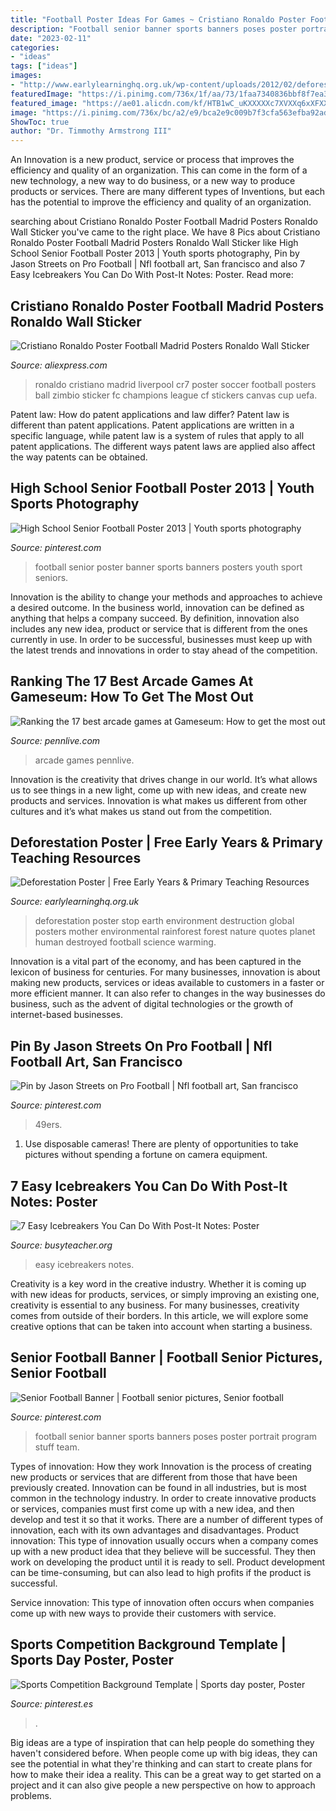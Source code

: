```yaml
---
title: "Football Poster Ideas For Games ~ Cristiano Ronaldo Poster Football Madrid Posters Ronaldo Wall Sticker"
description: "Football senior banner sports banners poses poster portrait program stuff team"
date: "2023-02-11"
categories:
- "ideas"
tags: ["ideas"]
images:
- "http://www.earlylearninghq.org.uk/wp-content/uploads/2012/02/deforestationposter.-prevjpg.jpg"
featuredImage: "https://i.pinimg.com/736x/1f/aa/73/1faa7340836bbf8f7ea35e4c6b0ef8d0.jpg"
featured_image: "https://ae01.alicdn.com/kf/HTB1wC_uKXXXXXc7XVXXq6xXFXXXX/Cristiano-Ronaldo-Poster-Football-Madrid-Posters-Ronaldo-Wall-Sticker-CR7-Wallpaper-World-Cup-Stickers-Soccer-Canvas.jpg"
image: "https://i.pinimg.com/736x/bc/a2/e9/bca2e9c009b7f3cfa563efba92ad257a.jpg"
ShowToc: true
author: "Dr. Timmothy Armstrong III"
---
```



An Innovation is a new product, service or process that improves the efficiency and quality of an organization. This can come in the form of a new technology, a new way to do business, or a new way to produce products or services. There are many different types of Inventions, but each has the potential to improve the efficiency and quality of an organization.

	

		
searching about Cristiano Ronaldo Poster Football Madrid Posters Ronaldo Wall Sticker you've came to the right place. We have 8 Pics about Cristiano Ronaldo Poster Football Madrid Posters Ronaldo Wall Sticker like High School Senior Football Poster 2013 | Youth sports photography, Pin by Jason Streets on Pro Football | Nfl football art, San francisco and also 7 Easy Icebreakers You Can Do With Post-It Notes: Poster. Read more:
		
    
## Cristiano Ronaldo Poster Football Madrid Posters Ronaldo Wall Sticker

<img loading=lazy src="https://ae01.alicdn.com/kf/HTB1wC_uKXXXXXc7XVXXq6xXFXXXX/Cristiano-Ronaldo-Poster-Football-Madrid-Posters-Ronaldo-Wall-Sticker-CR7-Wallpaper-World-Cup-Stickers-Soccer-Canvas.jpg" onerror="this.onerror=null;this.src='https://tse2.mm.bing.net/th?id=OIP.8LOjTTI8-HmL0A46lo8DNAAAAA&amp;pid=15.1';" alt="Cristiano Ronaldo Poster Football Madrid Posters Ronaldo Wall Sticker">

_Source: aliexpress.com_

>ronaldo cristiano madrid liverpool cr7 poster soccer football posters ball zimbio sticker fc champions league cf stickers canvas cup uefa. 

	

Patent law: How do patent applications and law differ?
Patent law is different than patent applications. Patent applications are written in a specific language, while patent law is a system of rules that apply to all patent applications. The different ways patent laws are applied also affect the way patents can be obtained.

    
## High School Senior Football Poster 2013 | Youth Sports Photography

<img loading=lazy src="https://i.pinimg.com/736x/27/a1/36/27a13645f9984976f039f63b41b2dbcf--football-gift-football-posters.jpg" onerror="this.onerror=null;this.src='https://tse1.mm.bing.net/th?id=OIP.MJowHbYZKGciXzbb0VzZ2wHaLu&amp;pid=15.1';" alt="High School Senior Football Poster 2013 | Youth sports photography">

_Source: pinterest.com_

>football senior poster banner sports banners posters youth sport seniors. 

	

Innovation is the ability to change your methods and approaches to achieve a desired outcome. In the business world, innovation can be defined as anything that helps a company succeed. By definition, innovation also includes any new idea, product or service that is different from the ones currently in use. In order to be successful, businesses must keep up with the latest trends and innovations in order to stay ahead of the competition.

    
## Ranking The 17 Best Arcade Games At Gameseum: How To Get The Most Out

<img loading=lazy src="https://www.pennlive.com/resizer/ecj41Ljb7g8vsjpgPiU6KWWOD8Y=/1200x0/arc-anglerfish-arc2-prod-advancelocal.s3.amazonaws.com/public/6KAGJHRY3VCI5E6EL2YENZV2PA.jpg" onerror="this.onerror=null;this.src='https://tse2.mm.bing.net/th?id=OIP.JXxJ31O006OtiYWtzPdgugHaE8&amp;pid=15.1';" alt="Ranking the 17 best arcade games at Gameseum: How to get the most out">

_Source: pennlive.com_

>arcade games pennlive. 

	

Innovation is the creativity that drives change in our world. It’s what allows us to see things in a new light, come up with new ideas, and create new products and services. Innovation is what makes us different from other cultures and it’s what makes us stand out from the competition.

    
## Deforestation Poster | Free Early Years &amp; Primary Teaching Resources

<img loading=lazy src="http://www.earlylearninghq.org.uk/wp-content/uploads/2012/02/deforestationposter.-prevjpg.jpg" onerror="this.onerror=null;this.src='https://tse2.mm.bing.net/th?id=OIP.udFeUbFwYl8A1PYcKa8kMAAAAA&amp;pid=15.1';" alt="Deforestation Poster | Free Early Years &amp; Primary Teaching Resources">

_Source: earlylearninghq.org.uk_

>deforestation poster stop earth environment destruction global posters mother environmental rainforest forest nature quotes planet human destroyed football science warming. 

	

Innovation is a vital part of the economy, and has been captured in the lexicon of business for centuries. For many businesses, innovation is about making new products, services or ideas available to customers in a faster or more efficient manner. It can also refer to changes in the way businesses do business, such as the advent of digital technologies or the growth of internet-based businesses.

    
## Pin By Jason Streets On Pro Football | Nfl Football Art, San Francisco

<img loading=lazy src="https://i.pinimg.com/736x/1f/aa/73/1faa7340836bbf8f7ea35e4c6b0ef8d0.jpg" onerror="this.onerror=null;this.src='https://tse4.mm.bing.net/th?id=OIP.ij9S4PRjxtVRvw-OZuPUygHaLX&amp;pid=15.1';" alt="Pin by Jason Streets on Pro Football | Nfl football art, San francisco">

_Source: pinterest.com_

>49ers. 

	

1. Use disposable cameras! There are plenty of opportunities to take pictures without spending a fortune on camera equipment.

    
## 7 Easy Icebreakers You Can Do With Post-It Notes: Poster

<img loading=lazy src="http://busyteacher.org/uploads/posts/2012-08/1344737148_post-its-poster1-web.jpg" onerror="this.onerror=null;this.src='https://tse3.mm.bing.net/th?id=OIP.yGUtqdpiprjzNyCt_VTFZQHaKe&amp;pid=15.1';" alt="7 Easy Icebreakers You Can Do With Post-It Notes: Poster">

_Source: busyteacher.org_

>easy icebreakers notes. 

	

Creativity is a key word in the creative industry. Whether it is coming up with new ideas for products, services, or simply improving an existing one, creativity is essential to any business. For many businesses, creativity comes from outside of their borders. In this article, we will explore some creative options that can be taken into account when starting a business.

    
## Senior Football Banner | Football Senior Pictures, Senior Football

<img loading=lazy src="https://i.pinimg.com/736x/1b/52/f1/1b52f1ea8502d55bd7ef7a90915f3263--football-banner-sports-banners.jpg" onerror="this.onerror=null;this.src='https://tse1.mm.bing.net/th?id=OIP.Cpgd0lrrZ4oVkGHP04UCMAHaLH&amp;pid=15.1';" alt="Senior Football Banner | Football senior pictures, Senior football">

_Source: pinterest.com_

>football senior banner sports banners poses poster portrait program stuff team. 

	

Types of innovation: How they work
Innovation is the process of creating new products or services that are different from those that have been previously created. Innovation can be found in all industries, but is most common in the technology industry. In order to create innovative products or services, companies must first come up with a new idea, and then develop and test it so that it works. There are a number of different types of innovation, each with its own advantages and disadvantages. 
Product innovation: This type of innovation usually occurs when a company comes up with a new product idea that they believe will be successful. They then work on developing the product until it is ready to sell. Product development can be time-consuming, but can also lead to high profits if the product is successful. 

Service innovation: This type of innovation often occurs when companies come up with new ways to provide their customers with service.

    
## Sports Competition Background Template | Sports Day Poster, Poster

<img loading=lazy src="https://i.pinimg.com/736x/bc/a2/e9/bca2e9c009b7f3cfa563efba92ad257a.jpg" onerror="this.onerror=null;this.src='https://tse2.mm.bing.net/th?id=OIP.uLTyF72Q5HyUeKg72tVbHAHaLJ&amp;pid=15.1';" alt="Sports Competition Background Template | Sports day poster, Poster">

_Source: pinterest.es_

>. 

	

Big ideas are a type of inspiration that can help people do something they haven't considered before. When people come up with big ideas, they can see the potential in what they're thinking and can start to create plans for how to make their idea a reality. This can be a great way to get started on a project and it can also give people a new perspective on how to approach problems.

